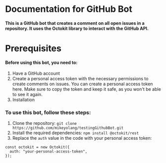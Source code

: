 # Documentation for GitHub Bot
#### This is a GitHub bot that creates a comment on all open issues in a repository. It uses the Octokit library to interact with the GitHub API.

# Prerequisites
#### Before using this bot, you need to:

1. Have a GitHub account
2. Create a personal access token with the necessary permissions to create comments on issues. You can create a personal access token here. Make sure to copy the token and keep it safe, as you won't be able to see it again.
3. Installation
### To use this bot, follow these steps:
1. Clone the repository:
` git clone https://github.com/mikeyolang/testingGithubBot.git `
2. Install the required dependencies:
` npm install @octokit/rest `
3. Replace the `auth` value in the code with your personal access token:
``` 
const octokit = new Octokit({
  auth: "your-personal-access-token",
});

```

